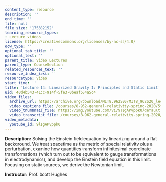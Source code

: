 ```yaml
---
content_type: resource
description: ''
end_time: ''
file: null
file_size: '175382152'
learning_resource_types:
- Lecture Videos
license: https://creativecommons.org/licenses/by-nc-sa/4.0/
ocw_type: ''
optional_tab_title: ''
optional_text: ''
parent_title: Video Lectures
parent_type: CourseSection
related_resources_text: ''
resource_index_text: ''
resourcetype: Video
start_time: ''
title: 'Lecture 14: Linearized Gravity I: Principles and Static Limit'
uid: 40d4b543-41cc-914f-5fe3-0beaf554a5c4
video_files:
  archive_url: https://archive.org/download/MIT8.962S20/MIT8_962S20_lec14_300k.mp4
  video_captions_file: /courses/8-962-general-relativity-spring-2020/5ff2c5cf93975c83808cc095ed5a8a09_9lIgAPvppk0.vtt
  video_thumbnail_file: https://img.youtube.com/vi/9lIgAPvppk0/default.jpg
  video_transcript_file: /courses/8-962-general-relativity-spring-2020/7395ae025351f820f17dd472b416c76d_9lIgAPvppk0.pdf
video_metadata:
  youtube_id: 9lIgAPvppk0
---
```


**Description:** Solving the Einstein field equation by linearizing around a flat background. We treat spacetime as the metric of special relativity plus a perturbation, examine how quantities transform infinitesimal coordinate transformations (which turn out to be equivalent to gauge transformations in electrodynamics), and develop the Einstein field equation in this limit. Focusing on static sources, we derive the Newtonian limit.

**Instructor:** Prof. Scott Hughes

